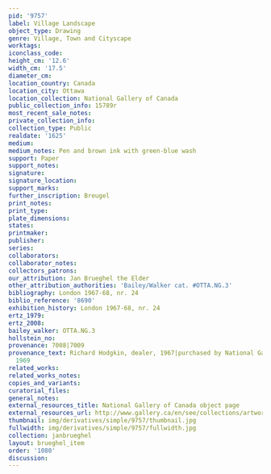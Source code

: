 ```yaml
---
pid: '9757'
label: Village Landscape
object_type: Drawing
genre: Village, Town and Cityscape
worktags:
iconclass_code:
height_cm: '12.6'
width_cm: '17.5'
diameter_cm:
location_country: Canada
location_city: Ottawa
location_collection: National Gallery of Canada
public_collection_info: 15789r
most_recent_sale_notes:
private_collection_info:
collection_type: Public
realdate: '1625'
medium:
medium_notes: Pen and brown ink with green-blue wash
support: Paper
support_notes:
signature:
signature_location:
support_marks:
further_inscription: Breugel
print_notes:
print_type:
plate_dimensions:
states:
printmaker:
publisher:
series:
collaborators:
collaborator_notes:
collectors_patrons:
our_attribution: Jan Brueghel the Elder
other_attribution_authorities: 'Bailey/Walker cat. #OTTA.NG.3'
bibliography: London 1967-68, nr. 24
biblio_reference: '8690'
exhibition_history: London 1967-68, nr. 24
ertz_1979:
ertz_2008:
bailey_walker: OTTA.NG.3
hollstein_no:
provenance: 7008|7009
provenance_text: Richard Hodgkin, dealer, 1967|purchased by National Gallery of Canada,
  1969
related_works:
related_works_notes:
copies_and_variants:
curatorial_files:
general_notes:
external_resources_title: National Gallery of Canada object page
external_resources_url: http://www.gallery.ca/en/see/collections/artwork.php
thumbnail: img/derivatives/simple/9757/thumbnail.jpg
fullwidth: img/derivatives/simple/9757/fullwidth.jpg
collection: janbrueghel
layout: brueghel_item
order: '1080'
discussion:
---
```

